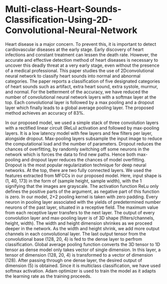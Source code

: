 # Multi-class-Heart-Sounds-Classification-Using-2D-Convolutional-Neural-Network
Heart disease is a major concern. To prevent this, it is important to detect cardiovascular diseases at the early stage. Early discovery of heart infections and constant treatment can lessen the death rate. However, the accurate and effective detection method of heart diseases is necessary to uncover this deadly threat at a very early stage, even without the presence of a medical professional. This paper studies the use of 2Dconvolutional neural network to classify heart sounds into normal and abnormal categories. The paper reports a classification of five designated categories of heart sounds such as artifact, extra heart sound, extra systole, murmur, and normal. For the betterment of the accuracy, we have reduced the number of convolutional neural network layers with a softmax layer at the top. Each convolutional layer is followed by a max pooling and a dropout layer which finally leads to a global average pooling layer. The proposed method achieves an accuracy of 83%.


In our proposed model, we used a simple stack of three convolution layers with a rectified linear circuit (ReLu) activation and followed by max-pooling layers. It is a low latency model with few layers and few filters per layer, alongside dropout. Max-pooling layers subsample the input image to reduce the computational load and the number of parameters. Dropout reduces the chances of overfitting, by randomly switching off some neurons in the network which is forces the data to find new paths. Hence both max-pooling and dropout layer reduces the chances of model overfitting. Dropout is the most popular regularization technique for deep neural networks. At the top, there are two fully connected layers. We used the features extracted from MFCCs in our proposed model. Here, input shape is (1, 40, 173) in the form of (sample height, sample width), with the 1 signifying that the images are grayscale. The activation function ReLu only defines the positive parts of the argument, as negative part of this function is zero. In our model, 2×2 pooling kernel is taken with zero padding. Every neuron in pooling layer associated with the yields of predetermined number neurons of the past layer, situated in a receptive field. The maximum value from each receptive layer transfers to the next layer. The output of every convolution layer and max-pooling layer is of 3D shape (filters/channels, height, width). The width and height dimension shrinkes as we proceed deeper in the network. As the width and height shrink, we add more output channels in each convolutional layer. The last output tensor from the convolutional base (128, 20, 4) is fed to the dense layer to perfrom classification. Global average pooling function converts the 3D tensor to 1D tensor as dense model only takes vector of single dimension. In this layer, a tensor of dimension (128, 20, 4) is transformed to a vector of dimension (128). After passing through one dense layer, the desired output of dimension (5) is obtained. Since it is multiclass classification, we have used softmax activation. Adam optimizer is used to train the model as it adapts the learning rate as the training proceeds.

